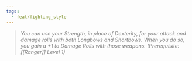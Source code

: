 ```yaml
---
tags:
  - feat/fighting_style
---
```

> *<span style="color:rgb(125, 125, 125)">You can use your Strength, in place of Dexterity, for your attack and damage rolls with both Longbows and Shortbows. When you do so, you gain a +1 to Damage Rolls with those weapons. (Prerequisite: [[Ranger]] Level 1)</span>*